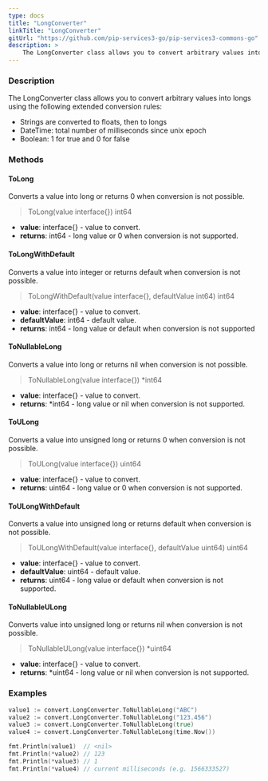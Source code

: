 ```yaml
---
type: docs
title: "LongConverter"
linkTitle: "LongConverter"
gitUrl: "https://github.com/pip-services3-go/pip-services3-commons-go"
description: > 
    The LongConverter class allows you to convert arbitrary values into longs using extended conversion rules.
---
```


### Description

The LongConverter class allows you to convert arbitrary values into longs using the following extended conversion rules:

- Strings are converted to floats, then to longs
- DateTime: total number of milliseconds since unix epoch   
- Boolean: 1 for true and 0 for false

### Methods

#### ToLong
Converts a value into long or returns 0 when conversion is not possible.

> ToLong(value interface{}) int64

- **value**: interface{} - value to convert.
- **returns**: int64 - long value or 0 when conversion is not supported.

#### ToLongWithDefault
Converts a value into integer or returns default when conversion is not possible.

> ToLongWithDefault(value interface{}, defaultValue int64) int64

- **value**: interface{} - value to convert.
- **defaultValue**: int64 - default value.
- **returns**: int64 - long value or default when conversion is not supported

#### ToNullableLong
Converts a value into long or returns nil when conversion is not possible.

> ToNullableLong(value interface{}) *int64

- **value**: interface{} - value to convert.
- **returns**: *int64 - long value or nil when conversion is not supported.


#### ToULong
Converts a value into unsigned long or returns 0 when conversion is not possible.

> ToULong(value interface{}) uint64

- **value**: interface{} - value to convert.
- **returns**: uint64 - long value or 0 when conversion is not supported.

#### ToULongWithDefault
Converts a value into unsigned long or returns default when conversion is not possible.

> ToULongWithDefault(value interface{}, defaultValue uint64) uint64

- **value**: interface{} - value to convert.
- **defaultValue**: uint64 - default value.
- **returns**: uint64 - long value or default when conversion is not supported.

#### ToNullableULong
Converts value into unsigned long or returns nil when conversion is not possible.

> ToNullableULong(value interface{}) *uint64

- **value**: interface{} - value to convert.
- **returns**: *uint64 - long value or nil when conversion is not supported.

### Examples

```go
value1 := convert.LongConverter.ToNullableLong("ABC")
value2 := convert.LongConverter.ToNullableLong("123.456")
value3 := convert.LongConverter.ToNullableLong(true)
value4 := convert.LongConverter.ToNullableLong(time.Now())

fmt.Println(value1)  // <nil>
fmt.Println(*value2) // 123
fmt.Println(*value3) // 1
fmt.Println(*value4) // current milliseconds (e.g. 1566333527)

```
